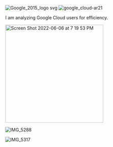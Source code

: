 ![Google_2015_logo svg](https://user-images.githubusercontent.com/19508013/165827670-b848ea0e-2596-4b9f-b3bc-97f5d990cdf8.png)
![google_cloud-ar21](https://user-images.githubusercontent.com/19508013/165650553-d0f98982-d8ac-4740-8a25-51bbfad65ae6.png)

I am analyzing Google Cloud users for efficiency.

<img width="309" alt="Screen Shot 2022-06-06 at 7 19 53 PM" src="https://user-images.githubusercontent.com/19508013/172282041-63893961-0532-44e7-affb-33a5a2c6442d.png">

![IMG_5288](https://user-images.githubusercontent.com/19508013/166152513-3b91a868-fa4d-452d-bd42-3ae15b11b8a9.jpeg)

![IMG_5317](https://user-images.githubusercontent.com/19508013/166404852-e1936aca-e46e-47ec-9283-147500e8980c.jpeg)
